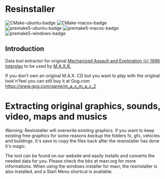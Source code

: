# Resinstaller

![CMake-ubuntu-badge](https://github.com/MAX-Reloaded/maxr/workflows/resinstaller-ubuntu/badge.svg)
![CMake-macos-badge](https://github.com/MAX-Reloaded/maxr/workflows/resinstaller-macos/badge.svg)
![premake5-ubuntu-badge](https://github.com/MAX-Reloaded/maxr/workflows/resinstaller-premake5-ubuntu/badge.svg)
![premake5-macos-badge](https://github.com/MAX-Reloaded/maxr/workflows/resinstaller-premake5-macos/badge.svg)
![premake5-windows-badge](https://github.com/MAX-Reloaded/maxr/workflows/resinstaller-premake5-windows/badge.svg)

## Introduction

Data tool extractor for original [Mechanized Assault and Exploration (c) 1996 Interplay](https://en.wikipedia.org/wiki/Mechanized_Assault_%26_Exploration) to be used by [M.A.X.R.](https://github.com/MAX-Reloaded/maxr)

If you don't own an original M.A.X. CD but you want to play with the original look'n'feel you can still buy it at Gog.com
https://www.gog.com/game/m_a_x_m_a_x_2

# Extracting original graphics, sounds, video, maps and musics

Warning: Resinstaller will overwrite existing graphics. If you want to
keep existing free graphics for some reasons *backup* the folders fx,
gfx, vehicles and buildings. It's save to copy the files back after the
resinstaller has done it's magic.


The tool can be found on our website and easily installs and converts
the needed data for you. Please check the bbs at maxr.org for more
informations. When using the windows installer for maxr, the resinstaller
is also installed, and a Start Menu shortcut is available.
